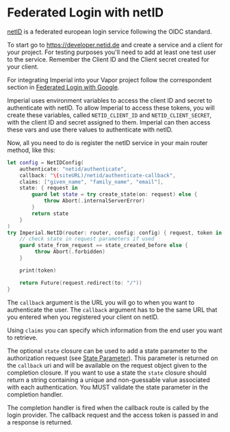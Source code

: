# Federated Login with netID

[netID](https://netid.de) is a federated european login service following the OIDC standard.

To start go to https://developer.netid.de and create a service and a client for your project. For testing purposes you'll need to add at least one test user to the service. 
Remember the Client ID and the Client secret created for your client.

For integrating Imperial into your Vapor project follow the correspondent section in [Federated Login with Google](../Google/README.md).

Imperial uses environment variables to access the client ID and secret to authenticate with netID. To allow Imperial to access these tokens, you will create these variables, called `NETID_CLIENT_ID` and `NETID_CLIENT_SECRET`, with the client ID and secret assigned to them. Imperial can then access these vars and use there values to authenticate with netID.

Now, all you need to do is register the netID service in your main router method, like this:

```swift
let config = NetIDConfig(
    authenticate: "netid/authenticate",
    callback: "\(siteURL)/netid/authenticate-callback",
    claims: ["given_name", "family_name", "email"],
    state: { request in
        guard let state = try create_state(on: request) else {
            throw Abort(.internalServerError)
        }
        return state
    }
)
try Imperial.NetID(router: router, config: config) { request, token in
    // check state in request parameters if used
    guard state_from_request == state_created_before else {
         throw Abort(.forbidden)
    }

    print(token)

    return Future(request.redirect(to: "/"))
}
```

The `callback` argument is the URL you will go to when you want to authenticate the user. The `callback` argument has to be the same URL that you entered when you registered your client on netID.

Using `claims` you can specify which information from the end user you want to retrieve.

The optional `state` closure can be used to add a state parameter to the authorization request (see [State Parameter](https://auth0.com/docs/protocols/oauth2/oauth-state)). This parameter is returned on the `callback` uri and will be available on the request object given to the completion closure. If you want to use a state the `state` closure should return a string containing a unique and non-guessable value associated with each authentication. You MUST validate the state parameter in the completion handler.

The completion handler is fired when the callback route is called by the login provider. The callback request and the access token is passed in and a response is returned.

